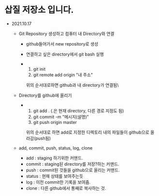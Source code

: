 # 삽질 저장소 입니다.

* 2021.10.17

  * Git Repository 생성하고 컴퓨터 내 Directory와 연결

    * github들어가서 new repository로 생성

    * 연결하고 싶은 directory에서 git bash 실행

    * 1. git init
      2. git remote add origin "내 주소"

      위의 순서대로하면 github과 내 directory가 연결됨\

  * Directory를 github에 올리기

    * 1. git add . (.은 현재 directory, 다른 경로 지정도 됨)
      2. git commit -m "메시지(설명)"
      3. git push origin master

      위의 순서대로 하면 add로 지정한 디렉토리 내의 파일들이 github으로 올라감(push됨)

  * add, commit, push, status, log, clone

    * add : staging 하기위한 커맨드.
    * commit : staging된 directory를 저장?하는 커맨드.
    * push : commit된 것들을 github으로 올리는 커맨드.
    * status : 현재 상태를 보여주는듯
    * log : 이전 commit한 기록을 보여줌.
    * clone : 다른 github에서 통째로 복사하는 것.